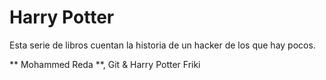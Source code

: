 # Harry Potter
Esta serie de libros cuentan la historia de un hacker de los que hay pocos.

** Mohammed Reda  **, Git & Harry Potter Friki
